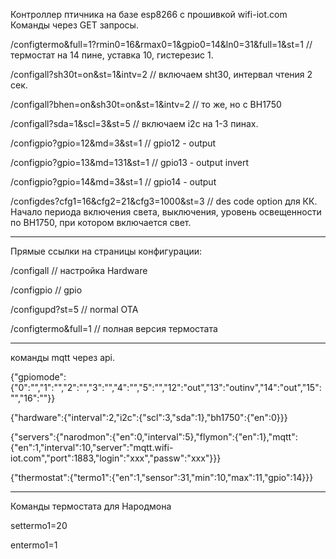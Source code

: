 Контроллер птичника на базе esp8266 с прошивкой wifi-iot.com
Команды через GET запросы.

/configtermo&full=1?rmin0=16&rmax0=1&gpio0=14&ln0=31&full=1&st=1 // термостат на 14 пине, уставка 10, гистерезис 1.

/configall?sh30t=on&st=1&intv=2            // включаем sht30, интервал чтения 2 сек.

/configall?bhen=on&sh30t=on&st=1&intv=2    // то же, но с BH1750

/configall?sda=1&scl=3&st=5                // включаем i2c на 1-3 пинах.

/configpio?gpio=12&md=3&st=1               // gpio12 - output

/configpio?gpio=13&md=131&st=1             // gpio13 - output invert

/configpio?gpio=14&md=3&st=1               // gpio14 - output

/configdes?cfg1=16&cfg2=21&cfg3=1000&st=3  // des code option для КК. Начало периода включения света, выключения, уровень освещенности по BH1750, при котором включается свет.

 
*****************************************************************************************
 Прямые ссылки на страницы конфигурации:
 
 /configall               // настройка Hardware
 
 /configpio               // gpio
 
 /configupd?st=5          // normal OTA
 
 /configtermo&full=1       // полная версия термостата
 
 
*****************************************************************************************
команды mqtt через api.

{"gpiomode":{"0":"","1":"","2":"","3":"","4":"","5":"","12":"out","13":"outinv","14":"out","15":"","16":""}}

{"hardware":{"interval":2,"i2c":{"scl":3,"sda":1},"bh1750":{"en":0}}}

{"servers":{"narodmon":{"en":0,"interval":5},"flymon":{"en":1},"mqtt":{"en":1,"interval":10,"server":"mqtt.wifi-iot.com","port":1883,"login":"xxx","passw":"xxx"}}}

{"thermostat":{"termo1":{"en":1,"sensor":31,"min":10,"max":11,"gpio":14}}}


******************************************************************************************
Команды термостата для Народмона

settermo1=20

entermo1=1

